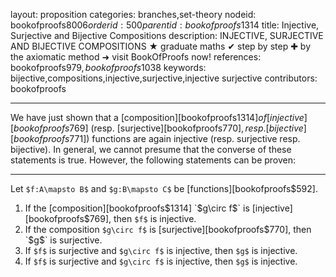 layout: proposition
categories: branches,set-theory
nodeid: bookofproofs$8006
orderid: 500
parentid: bookofproofs$1314
title: Injective, Surjective and Bijective Compositions
description: INJECTIVE, SURJECTIVE AND BIJECTIVE COMPOSITIONS &#9733; graduate maths &#10004; step by step &#10010; by the axiomatic method &#10140; visit BookOfProofs now!
references: bookofproofs$979,bookofproofs$1038
keywords: bijective,compositions,injective,surjective,injective surjective
contributors: bookofproofs

---
We have just shown that a [composition][bookofproofs$1314] of [injective][bookofproofs$769] (resp. [surjective][bookofproofs$770], resp. [bijective][bookofproofs$771]) functions are again injective (resp. surjective resp. bijective). In general, we cannot presume that the converse of these statements is true. However, the following statements can be proven:

---

Let `$f:A\mapsto B$` and `$g:B\mapsto C$` be [functions][bookofproofs$592].
1. If the [composition][bookofproofs$1314] `$g\circ f$` is [injective][bookofproofs$769], then `$f$` is injective.
1. If the composition `$g\circ f$` is [surjective][bookofproofs$770], then `$g$` is surjective.
1. If `$f$` is surjective and `$g\circ f$` is injective, then `$g$` is injective.
1. If `$f$` is surjective and `$g\circ f$` is injective, then `$g$` is injective.

